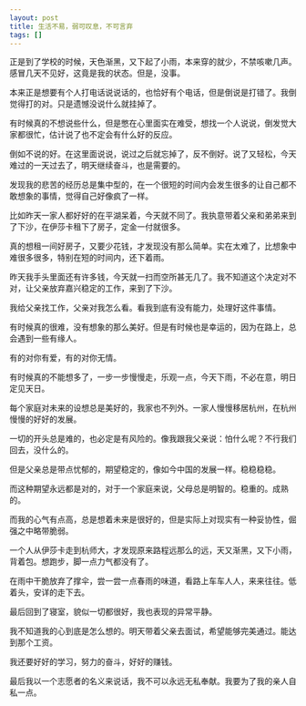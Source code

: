 ```yaml
---
layout: post
title: 生活不易，弱可叹息，不可言弃 
tags: []
---
```


正是到了学校的时候，天色渐黑，又下起了小雨，本来穿的就少，不禁咳嗽几声。感冒几天不见好，这竟是我的状态。但是，没事。

本来正是想要有个人打电话说说话的，也恰好有个电话，但是倒说是打错了。我倒觉得打的对。只是遗憾没说什么就挂掉了。

有时候真的不想说些什么，但是憋在心里面实在难受，想找一个人说说，倒发觉大家都很忙，估计说了也不定会有什么好的反应。

倒如不说的好。在这里面说说，说过之后就忘掉了，反不倒好。说了又轻松，今天难过的一天过去了，明天继续奋斗，也是需要的。

发现我的悲苦的经历总是集中型的，在一个很短的时间内会发生很多的让自己都不敢想象的事情，觉得自己好像疯了一样。

比如昨天一家人都好好的在平湖呆着，今天就不同了。我执意带着父亲和弟弟来到了下沙，在伊莎卡租下了房子，定金一付就很多。

真的想租一间好房子，又要少花钱，才发现没有那么简单。实在太难了，比想象中难很多很多，特别在短的时间内，还下着雨。

昨天我手头里面还有许多钱，今天就一扫而空所甚无几了。我不知道这个决定对不对，让父亲放弃嘉兴稳定的工作，来到了下沙。

我给父亲找工作，父亲对我怎么看。看我到底有没有能力，处理好这件事情。

有时候真的很难，没有想象的那么美好。但是有时候也是幸运的，因为在路上，总会遇到一些有缘人。

有的对你有爱，有的对你无情。

有时候真的不能想多了，一步一步慢慢走，乐观一点，今天下雨，不必在意，明日定见天日。

每个家庭对未来的设想总是美好的，我家也不列外。一家人慢慢移居杭州，在杭州慢慢的好好的发展。

一切的开头总是难的，也必定是有风险的。像我跟我父亲说：怕什么呢？不行我们回去，没什么的。

但是父亲总是带点忧郁的，期望稳定的，像如今中国的发展一样。稳稳稳稳。

而这种期望永远都是对的，对于一个家庭来说，父母总是明智的。稳重的。成熟的。

而我的心气有点高，总是想着未来是很好的，但是实际上对现实有一种妥协性，倔强之中略带脆弱。

一个人从伊莎卡走到杭师大，才发现原来路程远那么的远，天又渐黑，又下小雨，背着包。想跑步，脚一点力气都没有了。

在雨中干脆放弃了撑伞，尝一尝一点春雨的味道，看路上车车人人，来来往往。低着头，安详的走下去。

最后回到了寝室，貌似一切都很好，我也表现的异常平静。

我不知道我的心到底是怎么想的。明天带着父亲去面试，希望能够完美通过。能达到那个工资。

我还要好好的学习，努力的奋斗，好好的赚钱。

最后我以一个志愿者的名义来说话，我不可以永远无私奉献。我要为了我的亲人自私一点。
